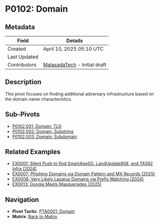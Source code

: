 # P0102: Domain

## Metadata
| Field          | Details                                      |
|----------------|----------------------------------------------|
| Created        | April 10, 2025 05:10 UTC                    |
| Last Updated   |                     |
| Contributors   | [MalasadaTech](../contributors.md#malasadatech) - Initial draft |

## Description
This pivot focuses on finding additional adversary infrastructure based on the domain name characteristics.

## Sub-Pivots
- [P0102.001: Domain: TLD](../../pivots/P0102.001.md)
- [P0102.002: Domain: Substring](../../pivots/P0102.002.md)
- [P0102.003: Domain: Subdomain](../../pivots/P0102.003.md) 

## Related Examples
- [EX0001: Silent Push to find SmartApeSG, LandUpdate808, and TA582 Infra (2024)](../examples/EX0001.md)
- [EX0007: Phishing Domains via Domain Pattern and MX Records (2025)](../examples/EX0007.md)
- [EX0008: Very Likely Lazarus Domains via Prefix Matching (2024)](../examples/EX0008.md)
- [EX0013: Google Meets Masquerades (2025)](../examples/EX0013.md)

## Navigation
- **Pivot Tactic**: [PTA0001: Domain](../pivot-tactics/PTA0001/main.md)
- **Matrix**: [Back to Matrix](../matrix.md)